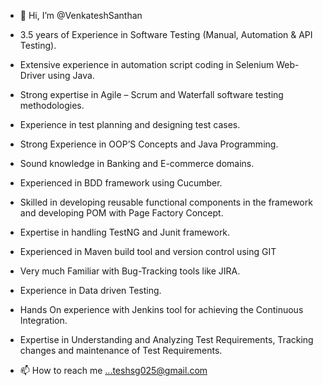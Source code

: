 - 👋 Hi, I’m @VenkateshSanthan
-	3.5 years of Experience in Software Testing (Manual, Automation & API Testing).
-	Extensive experience in automation script coding in Selenium Web-Driver using Java.
-	Strong expertise in Agile – Scrum and Waterfall software testing methodologies.
-	Experience in test planning and designing test cases.
-	Strong Experience in OOP’S Concepts and Java Programming.
-	Sound knowledge in Banking and E-commerce domains.
-	Experienced in BDD framework using Cucumber.
-	Skilled in developing reusable functional components in the framework and developing POM with Page Factory Concept.
-	Expertise in handling TestNG and Junit framework.
-	Experienced in Maven build tool and version control using GIT
-	Very much Familiar with Bug-Tracking tools like JIRA.
-	Experience in Data driven Testing.
-	Hands On experience with Jenkins tool for achieving the Continuous Integration.
-	Expertise in Understanding and Analyzing Test Requirements, Tracking changes and maintenance of Test Requirements.

- 📫 How to reach me ...teshsg025@gmail.com

<!---
VenkateshSanthan/VenkateshSanthan is a ✨ special ✨ repository because its `README.md` (this file) appears on your GitHub profile.
You can click the Preview link to take a look at your changes.
--->
